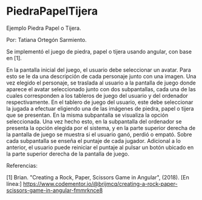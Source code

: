 # PiedraPapelTijera
Ejemplo Piedra Papel o Tijera. 

Por: Tatiana Ortegón Sarmiento.

Se implementó el juego de piedra, papel o tijera usando angular, con base en [1]. 

En la pantalla inicial del juego, el usuario debe seleccionar un avatar. Para esto se le da una descripción de cada personaje junto con una imagen.
Una vez elegido el personaje, se traslada al usuario a la pantalla de juego donde aparece el avatar seleccionado junto con dos subpantallas, cada una de las cuales corresponden a los tableros de juego del usuario y del ordenador respectivamente. En el tablero de juego del usuario, este debe seleccionar la jugada a efectuar eligiendo una de las imágenes de piedra, papel o tijera que se presentan. En la misma subpantalla se visualiza la opción seleccionada. Una vez hecho esto, en la subpantalla del ordenador se presenta la opción elegida por el sistema, y en la parte superior derecha de la pantalla de juego se muestra si el usuario ganó, perdió o empató. Sobre cada subpantalla se enseña el puntaje de cada jugador. Adicional a lo anterior, el usuario puede reiniciar el puntaje al pulsar un botón ubicado en la parte superior derecha de la pantalla de juego. 

Referencias:

[1] Brian. "Creating a Rock, Paper, Scissors Game in Angular", (2018). [En línea:] https://www.codementor.io/@brijmcq/creating-a-rock-paper-scissors-game-in-angular-fmmrknce8

